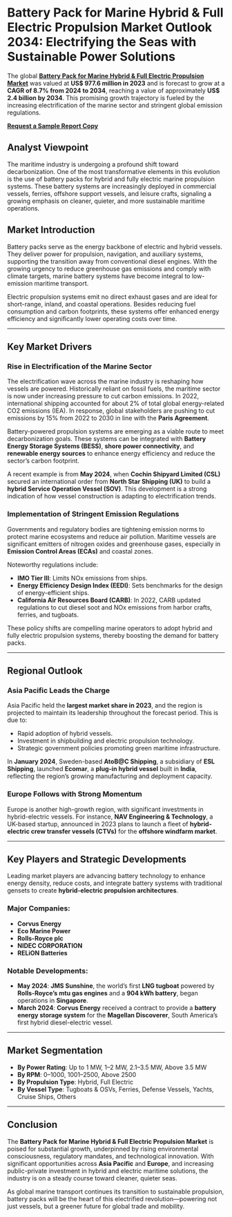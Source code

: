 # Battery Pack for Marine Hybrid & Full Electric Propulsion Market Outlook 2034: Electrifying the Seas with Sustainable Power Solutions

The global [**Battery Pack for Marine Hybrid & Full Electric Propulsion Market**](https://www.transparencymarketresearch.com/battery-pack-market-for-hybrid-and-full-electric-marine-propulsion.html) was valued at **US$ 977.6 million in 2023** and is forecast to grow at a **CAGR of 8.7% from 2024 to 2034**, reaching a value of approximately **US$ 2.4 billion by 2034**. This promising growth trajectory is fueled by the increasing electrification of the marine sector and stringent global emission regulations.

[**Request a Sample Report Copy**](https://www.transparencymarketresearch.com/sample/sample.php?flag=S&rep_id=76884)

## Analyst Viewpoint

The maritime industry is undergoing a profound shift toward decarbonization. One of the most transformative elements in this evolution is the use of battery packs for hybrid and fully electric marine propulsion systems. These battery systems are increasingly deployed in commercial vessels, ferries, offshore support vessels, and leisure crafts, signaling a growing emphasis on cleaner, quieter, and more sustainable maritime operations.

## Market Introduction

Battery packs serve as the energy backbone of electric and hybrid vessels. They deliver power for propulsion, navigation, and auxiliary systems, supporting the transition away from conventional diesel engines. With the growing urgency to reduce greenhouse gas emissions and comply with climate targets, marine battery systems have become integral to low-emission maritime transport.

Electric propulsion systems emit no direct exhaust gases and are ideal for short-range, inland, and coastal operations. Besides reducing fuel consumption and carbon footprints, these systems offer enhanced energy efficiency and significantly lower operating costs over time.

---

## Key Market Drivers

### Rise in Electrification of the Marine Sector

The electrification wave across the marine industry is reshaping how vessels are powered. Historically reliant on fossil fuels, the maritime sector is now under increasing pressure to cut carbon emissions. In 2022, international shipping accounted for about 2% of total global energy-related CO2 emissions (IEA). In response, global stakeholders are pushing to cut emissions by 15% from 2022 to 2030 in line with the **Paris Agreement**.

Battery-powered propulsion systems are emerging as a viable route to meet decarbonization goals. These systems can be integrated with **Battery Energy Storage Systems (BESS)**, **shore power connectivity**, and **renewable energy sources** to enhance energy efficiency and reduce the sector’s carbon footprint.

A recent example is from **May 2024**, when **Cochin Shipyard Limited (CSL)** secured an international order from **North Star Shipping (UK)** to build a **hybrid Service Operation Vessel (SOV)**. This development is a strong indication of how vessel construction is adapting to electrification trends.

### Implementation of Stringent Emission Regulations

Governments and regulatory bodies are tightening emission norms to protect marine ecosystems and reduce air pollution. Maritime vessels are significant emitters of nitrogen oxides and greenhouse gases, especially in **Emission Control Areas (ECAs)** and coastal zones.

Noteworthy regulations include:

- **IMO Tier III**: Limits NOx emissions from ships.
- **Energy Efficiency Design Index (EEDI)**: Sets benchmarks for the design of energy-efficient ships.
- **California Air Resources Board (CARB)**: In 2022, CARB updated regulations to cut diesel soot and NOx emissions from harbor crafts, ferries, and tugboats.

These policy shifts are compelling marine operators to adopt hybrid and fully electric propulsion systems, thereby boosting the demand for battery packs.

---

## Regional Outlook

### Asia Pacific Leads the Charge

Asia Pacific held the **largest market share in 2023**, and the region is projected to maintain its leadership throughout the forecast period. This is due to:

- Rapid adoption of hybrid vessels.
- Investment in shipbuilding and electric propulsion technology.
- Strategic government policies promoting green maritime infrastructure.

In **January 2024**, Sweden-based **AtoB@C Shipping**, a subsidiary of **ESL Shipping**, launched **Ecomar**, a **plug-in hybrid vessel** built in **India**, reflecting the region’s growing manufacturing and deployment capacity.

### Europe Follows with Strong Momentum

Europe is another high-growth region, with significant investments in hybrid-electric vessels. For instance, **NAV Engineering & Technology**, a UK-based startup, announced in 2023 plans to launch a fleet of **hybrid-electric crew transfer vessels (CTVs)** for the **offshore windfarm market**.

---

## Key Players and Strategic Developments

Leading market players are advancing battery technology to enhance energy density, reduce costs, and integrate battery systems with traditional gensets to create **hybrid-electric propulsion architectures**.

### Major Companies:

- **Corvus Energy**
- **Eco Marine Power**
- **Rolls-Royce plc**
- **NIDEC CORPORATION**
- **RELiON Batteries**

### Notable Developments:

- **May 2024**: **JMS Sunshine**, the world’s first **LNG tugboat** powered by **Rolls-Royce’s mtu gas engines** and a **904 kWh battery**, began operations in **Singapore**.
- **March 2024**: **Corvus Energy** received a contract to provide a **battery energy storage system** for the **Magellan Discoverer**, South America’s first hybrid diesel-electric vessel.

---

## Market Segmentation

- **By Power Rating**: Up to 1 MW, 1–2 MW, 2.1–3.5 MW, Above 3.5 MW
- **By RPM**: 0–1000, 1001–2500, Above 2500
- **By Propulsion Type**: Hybrid, Full Electric
- **By Vessel Type**: Tugboats & OSVs, Ferries, Defense Vessels, Yachts, Cruise Ships, Others

---

## Conclusion

The **Battery Pack for Marine Hybrid & Full Electric Propulsion Market** is poised for substantial growth, underpinned by rising environmental consciousness, regulatory mandates, and technological innovation. With significant opportunities across **Asia Pacific** and **Europe**, and increasing public-private investment in hybrid and electric maritime solutions, the industry is on a steady course toward cleaner, quieter seas.

As global marine transport continues its transition to sustainable propulsion, battery packs will be the heart of this electrified revolution—powering not just vessels, but a greener future for global trade and mobility.
